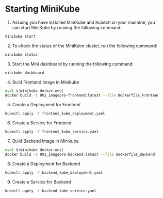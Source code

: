 # Starting MiniKube

1. Assuing you have installed MiniKube and Kubectl on your machine, you can start MiniKube by running the following command:

```bash
minikube start
```

2. To check the status of the MiniKube cluster, run the following command:

```bash
minikube status
```

3. Start the Mini dashboard by running the following command:

```bash
minikube dashboard
```

4. Build Frontend Image in Minikube

```bash
eval $(minikube docker-env)
docker build -t 002_imagepro-frontend:latest --file Dockerfile_Frontend .
```

5. Create a Deployment for Frontend

```bash
kubectl apply -f frontend_kube_deployment.yaml
```

6. Create a Service for Frontend

```bash
kubectl apply -f frontend_kube_service.yaml
```

7. Build Backend Image in Minikube

```bash
eval $(minikube docker-env)
docker build -t 002_imagepro-backend:latest --file Dockerfile_Backend .
```

8. Create a Deployment for Backend

```bash
kubectl apply -f backend_kube_deployment.yaml
```

9. Create a Service for Backend

```bash
kubectl apply -f backend_kube_service.yaml
```
